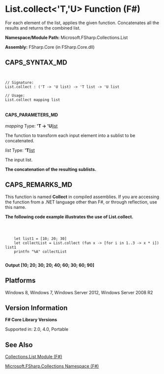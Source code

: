 # List.collect<'T,'U> Function (F#)

For each element of the list, applies the given function. Concatenates all the results and returns the combined list.

**Namespace/Module Path:** Microsoft.FSharp.Collections.List

**Assembly:** FSharp.Core (in FSharp.Core.dll)


## CAPS_SYNTAX_MD



```


// Signature:
List.collect : ('T -> 'U list) -> 'T list -> 'U list

// Usage:
List.collect mapping list


```



#### CAPS_PARAMETERS_MD
*mapping*
Type: **'T -&gt; 'U**[list](http://msdn.microsoft.com/en-us/library/c627b668-477b-4409-91ed-06d7f1b3e4a7)


The function to transform each input element into a sublist to be concatenated.


*list*
Type: **'T**[list](http://msdn.microsoft.com/en-us/library/c627b668-477b-4409-91ed-06d7f1b3e4a7)


The input list.



**The concatenation of the resulting sublists.**
## CAPS_REMARKS_MD
This function is named **Collect** in compiled assemblies. If you are accessing the function from a .NET language other than F#, or through reflection, use this name.

**The following code example illustrates the use of List.collect.**


```



    let list1 = [10; 20; 30]
    let collectList = List.collect (fun x -> [for i in 1..3 -> x * i]) list1
    printfn "%A" collectList


```



**Output**
**[10; 20; 30; 20; 40; 60; 30; 60; 90]**
## Platforms
Windows 8, Windows 7, Windows Server 2012, Windows Server 2008 R2


## Version Information
**F# Core Library Versions**

Supported in: 2.0, 4.0, Portable




## See Also
[Collections.List Module &#40;F&#35;&#41;](Collections.List+Module+%28F%23%29.md)

[Microsoft.FSharp.Collections Namespace &#40;F&#35;&#41;](Microsoft.FSharp.Collections+Namespace+%28F%23%29.md)


